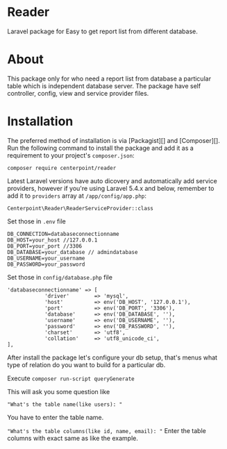 # Reader
Laravel package for Easy to get report list from different database.

# About
This package only for who need a report list from database a particular table which is independent database server. The package have self controller, config, view and service provider files.

# Installation
The preferred method of installation is via [Packagist][] and [Composer][]. Run the following command to install the package and add it as a requirement to your project's ```composer.json```:
```
composer require centerpoint/reader
```
Latest Laravel versions have auto dicovery and automatically add service providers, however if you're using Laravel 5.4.x and below, remember to add it to ```providers``` array at ```/app/config/app.php```:
```
Centerpoint\Reader\ReaderServiceProvider::class
```
Set those in ```.env``` file
```
DB_CONNECTION=databaseconnectionname
DB_HOST=your_host //127.0.0.1
DB_PORT=your_port //3306
DB_DATABASE=your_database // admindatabase
DB_USERNAME=your_username
DB_PASSWORD=your_password
```
Set those in ```config/database.php``` file
```
'databaseconnectionname' => [
            'driver'        => 'mysql',
            'host'          => env('DB_HOST', '127.0.0.1'),
            'port'          => env('DB_PORT', '3306'),
            'database'      => env('DB_DATABASE', ''),
            'username'      => env('DB_USERNAME', ''),
            'password'      => env('DB_PASSWORD', ''),
            'charset'       => 'utf8',
            'collation'     => 'utf8_unicode_ci',
],
```
After install the package let's configure your db setup, that's menus what type of relation do you want to build for a particular db.

Execute ```composer run-script queryGenerate```

This will ask you some question like

```"What's the table name(like users): "```

You have to enter the table name.

```"What's the table columns(like id, name, email): "```
Enter the table columns with exact same as like the example.




